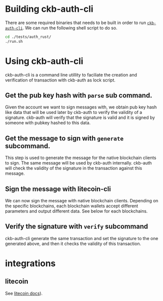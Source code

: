 # Building ckb-auth-cli
There are some required binaries that needs to be built in order to run [`ckb-auth-cli`](../tests/auth_rust/src/bin/ckb-auth-cli.rs).
We can run the following shell script to do so.
```bash
cd ./tests/auth_rust/
./run.sh
```

# Using ckb-auth-cli
ckb-auth-cli is a command line utillity to faciliate the creation and verification of transaction
with ckb-auth as lock script.

## Get the pub key hash with `parse` sub command.
Given the account we want to sign messages with, we obtain pub key hash like data that will be used later by ckb-auth to
verify the validity of a signature. ckb-auth will verify that the signature is valid and
it is signed by someone with pubkey hashed to this data.

## Get the message to sign with `generate` subcommand.
This step is used to generate the message for the native blockchain clients to sign.
The same message will be used by ckb-auth internally. ckb-auth will check the validity of the
signature in the transaction against this message.

## Sign the message with litecoin-cli
We can now sign the message with native blockchain clients. Depending on the specific blockchains,
each blockchain wallets accept different parameters and output different data. See below for each
blockchains.

## Verify the signature with `verify` subcommand
ckb-auth-cli generate the same transaction and set the signature to the one generated above,
and then it checks the validity of this transaction.

# integrations
##  litecoin
See [litecoin docs](./litecoin.md)).

